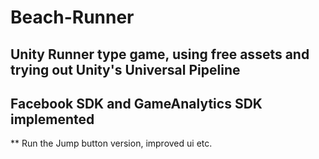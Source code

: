 # Beach-Runner
Unity Runner type game, using free assets and trying out Unity's Universal Pipeline
--------------
Facebook SDK and GameAnalytics SDK implemented 
-----------
** Run the Jump button version, improved ui etc.
